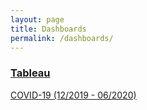 ```yaml
---
layout: page
title: Dashboards
permalink: /dashboards/
---
```



### [Tableau](https://public.tableau.com/profile/drusho#!/)

[COVID-19 (12/2019 - 06/2020)](https://public.tableau.com/app/profile/drusho/viz/Europa_COVID-19_Data/Dashboard1)
